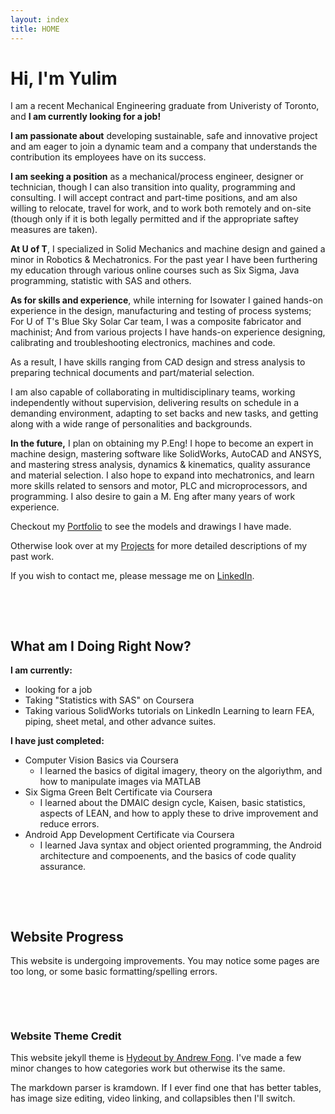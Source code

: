 ```yaml
---
layout: index
title: HOME
---
```


# Hi, I'm Yulim
I am a recent Mechanical Engineering graduate from Univeristy of Toronto, and **I am currently looking for a job!**

**I am passionate about** developing sustainable, safe and innovative project and am eager to join a dynamic team and a company that understands the contribution its employees have on its success. 

**I am seeking a position** as a mechanical/process engineer, designer or technician, though I can also transition into quality, programming and consulting. I will accept contract and part-time positions, and am also willing to relocate, travel for work, and to work both remotely and on-site (though only if it is both legally permitted and if the appropriate saftey measures are taken).

**At U of T**, I specialized in Solid Mechanics and machine design and gained a minor in Robotics & Mechatronics. For the past year I have been furthering my education through various online courses such as Six Sigma, Java programming, statistic with SAS and others.

**As for skills and experience**, while interning for Isowater I gained hands-on experience in the design, manufacturing and testing of process systems; For U of T's Blue Sky Solar Car team, I was a composite fabricator and machinist; And from various projects I have hands-on experience designing, calibrating and troubleshooting electronics, machines and code. 

As a result, I have skills ranging from CAD design and stress analysis to preparing technical documents and part/material selection.

I am also capable of collaborating in multidisciplinary teams, working independently without supervision, delivering results on schedule in a demanding environment, adapting to set backs and new tasks, and getting along with a wide range of personalities and backgrounds. 

**In the future,** I plan on obtaining my P.Eng! I hope to become an expert in machine design, mastering software like SolidWorks, AutoCAD and ANSYS, and mastering stress analysis, dynamics & kinematics, quality assurance and material selection. I also hope to expand into mechatronics, and learn more skills related to sensors and motor, PLC and microprocessors, and programming. I also desire to gain a M. Eng after many years of work experience. 
 

[comment]: # ( More details on what i was at iso?? )


Checkout my [Portfolio](/CAD_Portfolio.md) to see the models and drawings I have made. 

Otherwise look over at my [Projects](category/projects.md) for more detailed descriptions of my past work.

If you wish to contact me, please message me on [LinkedIn](https://www.linkedin.com/in/leeyulim/).

[comment]: # ( Add link to outside???? )
[comment]: # ( Might change blurb details later )

<p>&nbsp;</p> 
<p>&nbsp;</p> 

## What am I Doing Right Now?

**I am currently:**
- looking for a job
- Taking "Statistics with SAS" on Coursera
- Taking various SolidWorks tutorials on LinkedIn Learning to learn FEA, piping, sheet metal, and other advance suites.


**I have just completed:**
- Computer Vision Basics via Coursera
  - I learned the basics of digital imagery, theory on the algoriythm, and how to manipulate images via MATLAB
- Six Sigma Green Belt Certificate via Coursera
  - I learned about the DMAIC design cycle, Kaisen, basic statistics, aspects of LEAN, and how to apply these to drive improvement and reduce errors.
- Android App Development Certificate via Coursera
  - I learned Java syntax and object oriented programming, the Android architecture and compoenents, and the basics of code quality assurance.


<p>&nbsp;</p> 
<p>&nbsp;</p> 

## Website Progress
This website is undergoing improvements. You may notice some pages are too long, or some basic formatting/spelling errors. 


<p>&nbsp;</p> 
<p>&nbsp;</p> 

### Website Theme Credit
This website jekyll theme is [Hydeout by Andrew Fong](https://github.com/fongandrew/hydeout). I've made a few minor changes to how categories work but otherwise its the same.

The markdown parser is kramdown. If I ever find one that has better tables, has image size editing, video linking, and collapsibles then I'll switch.

